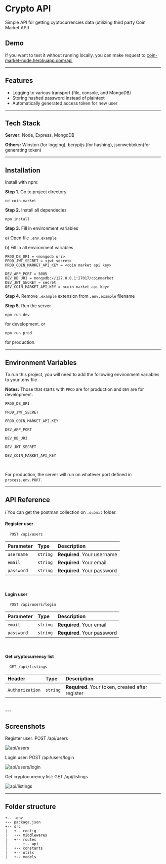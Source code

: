 # Crypto API

Simple API for getting cyptocurrencies data (utilizing third party Coin Market API)

## Demo

If you want to test it without running locally, you can make request to [coin-market-node.herokuapp.com/api](https://coin-market-node.herokuapp.com/api)

---

## Features

- Logging to various transport (file, console, and MongoDB)
- Storing hashed password instead of plaintext
- Automatically generated access token for new user

---

## Tech Stack

**Server:** Node, Express, MongoDB

**Others:** Winston (for logging), bcryptjs (for hashing), jsonwebtoken(for generating token)

---

## Installation

Install with npm:

**Step 1.** Go to project directory

```
cd coin-market
```

**Step 2.** Install all dependecies

```
npm install
```

**Step 3.** Fill in environment variables

a) Open file `.env.example`

b) Fill in all environment variables

```
PROD_DB_URI = <mongodb uri>
PROD_JWT_SECRET = <jwt secret>
PROD_COIN_MARKET_API_KEY = <coin market api key>

DEV_APP_PORT = 5005
DEV_DB_URI = mongodb://127.0.0.1:27017/coinmarket
DEV_JWT_SECRET = secret
DEV_COIN_MARKET_API_KEY = <coin market api key>
```

**Step 4.** Remove `.example` extension from `.env.example` filename

**Step 5.** Run the server

```
npm run dev
```

for development. or 
```
npm run prod
```

for production.

---

## Environment Variables

To run this project, you will need to add the following environment variables to your .env file

**Notes:** Those that starts with `PROD` are for production and `DEV` are for development. 

`PROD_DB_URI`

`PROD_JWT_SECRET`

`PROD_COIN_MARKET_API_KEY`

`DEV_APP_PORT`

`DEV_DB_URI`

`DEV_JWT_SECRET`

`DEV_COIN_MARKET_API_KEY`

<br />

For production, the server will run on whatever port defined in `process.env.PORT`.

---
## API Reference
:information_source: You can get the postman collection on `.submit` folder.

#### Register user

```http
  POST /api/users
```

| Parameter  | Type     | Description                 |
| :--------- | :------- | :-------------------------- |
| `username` | `string` | **Required**. Your username |
| `email`    | `string` | **Required**. Your email    |
| `password` | `string` | **Required**. Your password |
<br/>

#### Login user

```http
  POST /api/users/login
```

| Parameter  | Type     | Description                 |
| :--------- | :------- | :-------------------------- |
| `email`    | `string` | **Required**. Your email    |
| `password` | `string` | **Required**. Your password |
<br/>

#### Get cryptocurrency list

```http
  GET /api/listings
```

| Header          | Type     | Description                                      |
| :-------------- | :------- | :----------------------------------------------- |
| `Authorization` | `string` | **Required**. Your token, created after register |
<br/>
---

## Screenshots
Register user: POST /api/users

![api/users](https://i.postimg.cc/HLJRbDQZ/api-users.png)

Login user: POST /api/users/login

![api/users/login](https://i.postimg.cc/2S9gq8BL/api-users-login.png)

Get cryptocurrency list: GET /api/listings

![api/listings](https://i.postimg.cc/x11WTbqS/api-listings.png)

---
## Folder structure
```
+-- .env
+-- package.json
+-- src
|   +-- config
|   +-- middlewares
|   +-- routes
|       +-- api
|   +-- constants
|   +-- utils
|   +-- models
```